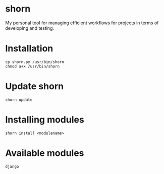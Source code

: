 # shorn
My personal tool for managing efficient workflows for projects in terms of developing and testing.

# Installation 
	cp shorn.py /usr/bin/shorn	
	chmod a+x /usr/bin/shorn

# Update shorn
	shorn update

# Installing modules
	shorn install <modulename>

# Available modules
	django
